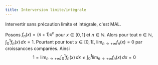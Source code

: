 ```yaml
---
title: Interversion limite/intégrale
---
```


Intervertir sans précaution limite et intégrale, c'est MAL.

Posons $f_n(x)=(n+1)x^n$ pour $x\in[0,1]$ et $n\in\mathbb N$. Alors pour tout $n\in\mathbb N$, $\int_0^1f_n(x)\,dx=1$. Pourtant pour tout $x\in[0,1[$, $\lim_{n\to+\infty}f_n(x)=0$ par croissancces comparées. Ainsi
$$
1=\lim_{n\to+\infty}\int_0^1f_n(x)\,dx\neq\int_0^1\lim_{n\to+\infty}f_n(x)\,dx=0
$$
